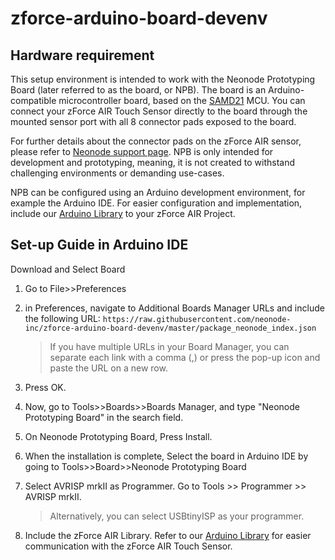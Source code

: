 # zforce-arduino-board-devenv

## Hardware requirement
This setup environment is intended to work with the Neonode Prototyping Board (later referred to as the board, or NPB). The board is an Arduino-compatible microcontroller board, based on the [SAMD21](https://www.microchip.com/wwwproducts/en/ATSAMD21E18) MCU. You can connect your zForce AIR Touch Sensor directly to the board through the mounted sensor port with all 8 connector pads exposed to the board.

For further details about the connector pads on the zForce AIR sensor, please refer to [Neonode support page](https://support.neonode.com/docs/display/AIRTSUsersGuide/Electrical+Integration). NPB is only intended for development and prototyping, meaning, it is not created to withstand challenging environments or demanding use-cases.

NPB can be configured using an Arduino development environment, for example the Arduino IDE. For easier configuration and implementation, include our [Arduino Library](https://github.com/neonode-inc/zforce-arduino) to your zForce AIR Project. 

## Set-up Guide in Arduino IDE

Download and Select Board

1. Go to File>>Preferences

2. in Preferences, navigate to Additional Boards Manager URLs and include the following URL:
`https://raw.githubusercontent.com/neonode-inc/zforce-arduino-board-devenv/master/package_neonode_index.json`
    > If you have multiple URLs in your Board Manager, you can separate each link with a comma (,) or press the pop-up icon and paste the URL on a new row.

3. Press OK.

4. Now, go to Tools>>Boards>>Boards Manager, and type "Neonode Prototyping Board" in the search field.

5. On Neonode Prototyping Board, Press Install.

6. When the installation is complete, Select the board in Arduino IDE by going to Tools>>Board>>Neonode Prototyping Board

7. Select AVRISP mrkII as Programmer. Go to Tools >> Programmer >> AVRISP mrkII.
    > Alternatively, you can select USBtinyISP as your programmer.

8. Include the zForce AIR Library. Refer to our [Arduino Library](https://github.com/neonode-inc/zforce-arduino) for easier communication with the zForce AIR Touch Sensor.
